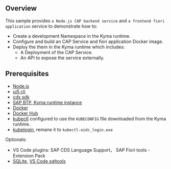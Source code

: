 ## Overview

This sample provides `a Node.js CAP backend service` and `a frontend fiori application` service to demonstrate how to:

- Create a development Namespace in the Kyma runtime.
- Configure and build an CAP Service and fiori application Docker image.
- Deploy the them in the Kyma runtime which includes:
  - A Deployment of the CAP Service.
  - An API to expose the service externally.

## Prerequisites

- [Node.js](https://nodejs.org/en/)
- [ui5 cli](https://sap.github.io/ui5-tooling/pages/CLI/)
- [cds sdk](https://cap.cloud.sap/docs/get-started/jumpstart#_2-install-cap-s-cds-dk)
- [SAP BTP, Kyma runtime instance](https://cockpit.hanatrial.ondemand.com/trial/#/home/trial)
- [Docker](https://www.docker.com/)
- [Docker Hub](https://hub.docker.com)
- [kubectl](https://kubernetes.io/docs/tasks/tools/install-kubectl/) configured to use the `KUBECONFIG` file downloaded from the Kyma runtime.
- [kubelogin](https://github.com/int128/kubelogin/releases), remane it to `kubectl-oidc_login.exe`

Optionals:

- VS Code plugins: SAP CDS Language Support， SAP Fiori tools - Extension Pack
- [SQLite](https://sqlite.org/download.html), [VS Code sqltools](https://marketplace.visualstudio.com/items?itemName=mtxr.sqltools)
